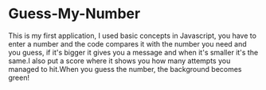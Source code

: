 # Guess-My-Number

This is my first application, I used basic concepts in Javascript, you have to enter a number and the code compares it with the number you need and you guess, if it's bigger it gives you a message and when it's smaller it's the same.I also put a score where it shows you how many attempts you managed to hit.When you guess the number, the background becomes green!
